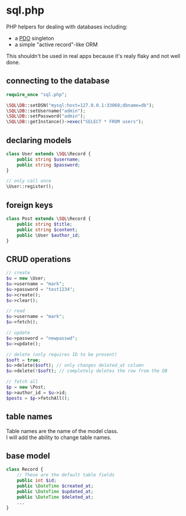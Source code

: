 # sql.php
PHP helpers for dealing with databases including:
- a [PDO](https://www.php.net/manual/en/book.pdo.php) singleton
- a simple "active record"-like ORM

This shouldn't be used in real apps because it's realy flaky and not well done.

## connecting to the database
```php
require_once "sql.php";

\SQL\DB::setDSN("mysql:host=127.0.0.1:33060;dbname=db");
\SQL\DB::setUsername("admin");
\SQL\DB::setPassword("admin");
\SQL\DB::getInstance()->exec("SELECT * FROM users");
```

## declaring models

```php
class User extends \SQL\Record {
    public string $username;
    public string $password;
}

// only call once
\User::register();
```

## foreign keys

```php
class Post extends \SQL\Record {
    public string $title;
    public string $content;
    public \User $author_id;
}
```

## CRUD operations
```php
// create
$u = new \User;
$u->username = "mark";
$u->password = "test1234";
$u->create();
$u->clear();

// read
$u->username = "mark";
$u->fetch();

// update
$u->password = "newpasswd";
$u->update();

// delete (only requires ID to be present)
$soft = true;
$u->delete($soft); // only changes deleted_at column
$u->delete(!$soft); // completely deletes the row from the DB

// fetch all
$p = new \Post;
$p->author_id = $u->id;
$posts = $p->fetchAll();
```

## table names
Table names are the name of the model class.  
I will add the ability to change table names.

## base model
```php
class Record {
    // These are the default table fields
    public int $id;
    public \DateTime $created_at;
    public \DateTime $updated_at;
    public \DateTime $deleted_at;
    ...
}
```